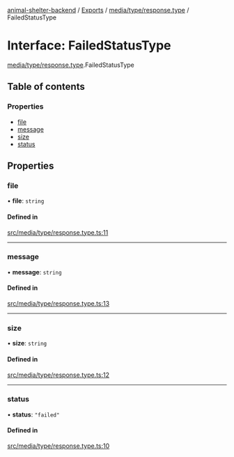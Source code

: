 [animal-shelter-backend](../README.md) / [Exports](../modules.md) / [media/type/response.type](../modules/media_type_response_type.md) / FailedStatusType

# Interface: FailedStatusType

[media/type/response.type](../modules/media_type_response_type.md).FailedStatusType

## Table of contents

### Properties

- [file](media_type_response_type.FailedStatusType.md#file)
- [message](media_type_response_type.FailedStatusType.md#message)
- [size](media_type_response_type.FailedStatusType.md#size)
- [status](media_type_response_type.FailedStatusType.md#status)

## Properties

### file

• **file**: `string`

#### Defined in

[src/media/type/response.type.ts:11](https://github.com/B4LiN7/animal-shelter-backend/blob/5a6ce9f/src/media/type/response.type.ts#L11)

___

### message

• **message**: `string`

#### Defined in

[src/media/type/response.type.ts:13](https://github.com/B4LiN7/animal-shelter-backend/blob/5a6ce9f/src/media/type/response.type.ts#L13)

___

### size

• **size**: `string`

#### Defined in

[src/media/type/response.type.ts:12](https://github.com/B4LiN7/animal-shelter-backend/blob/5a6ce9f/src/media/type/response.type.ts#L12)

___

### status

• **status**: ``"failed"``

#### Defined in

[src/media/type/response.type.ts:10](https://github.com/B4LiN7/animal-shelter-backend/blob/5a6ce9f/src/media/type/response.type.ts#L10)
